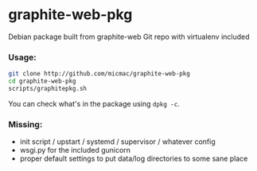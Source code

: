 graphite-web-pkg
================

Debian package built from graphite-web Git repo with virtualenv included

### Usage:

```bash
git clone http://github.com/micmac/graphite-web-pkg
cd graphite-web-pkg
scripts/graphitepkg.sh
```

You can check what's in the package using `dpkg -c`.

### Missing:

- init script / upstart / systemd / supervisor / whatever config
- wsgi.py for the included gunicorn
- proper default settings to put data/log directories to some sane place
